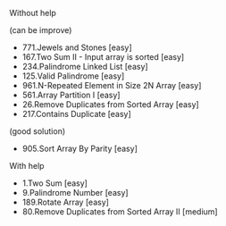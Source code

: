 Without help 

(can be improve)

- 771.Jewels and Stones [easy]
- 167.Two Sum II - Input array is sorted [easy]
- 234.Palindrome Linked List [easy]
- 125.Valid Palindrome [easy]   
- 961.N-Repeated Element in Size 2N Array [easy] 
- 561.Array Partition I [easy]
- 26.Remove Duplicates from Sorted Array [easy]
- 217.Contains Duplicate [easy]

(good solution)

- 905.Sort Array By Parity [easy] 

With help

- 1.Two Sum [easy] 
- 9.Palindrome Number [easy]
- 189.Rotate Array [easy]
- 80.Remove Duplicates from Sorted Array II [medium]




   